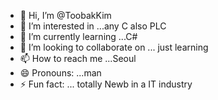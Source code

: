 - 👋 Hi, I’m @ToobakKim
- 👀 I’m interested in ...any C also PLC
- 🌱 I’m currently learning ...C# 
- 💞️ I’m looking to collaborate on ... just learning
- 📫 How to reach me ...Seoul
- 😄 Pronouns: ...man
- ⚡ Fun fact: ... totally Newb in a IT industry

<!---
ToobakKim/ToobakKim is a ✨ special ✨ repository because its `README.md` (this file) appears on your GitHub profile.
You can click the Preview link to take a look at your changes.
--->
